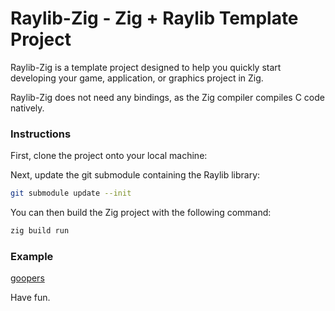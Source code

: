 # Raylib-Zig - Zig + Raylib Template Project

Raylib-Zig is a template project designed to help you quickly start developing your game, application, or graphics project in Zig.

Raylib-Zig does not need any bindings, as the Zig compiler compiles C code natively.

### Instructions

First, clone the project onto your local machine:

Next, update the git submodule containing the Raylib library:

```bash
git submodule update --init
```
You can then build the Zig project with the following command:

```bash
zig build run
```
### Example

[goopers](https://github.com/c0utin/goppers)

Have fun.
